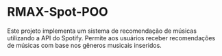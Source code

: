 # RMAX-Spot-POO
Este projeto implementa um sistema de recomendação de músicas utilizando a API do Spotify. Permite aos usuários receber recomendações de músicas com base nos gêneros musicais inseridos.
